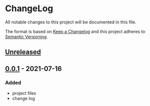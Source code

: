 # ChangeLog
All notable changes to this project will be documented in this file.

The format is based on [Keep a Changelog](http://keepachangelog.com/en/1.0.0/)
and this project adheres to [Semantic Versioning](http://semver.org/spec/v2.0.0.html).

## [Unreleased]

## [0.0.1] - 2021-07-16
### Added
- project files
- change log

[Unreleased]: https://github.com/NovelBox/manupaper-collection01/compare/v0.0.9...HEAD
[0.0.1]: https://github.com/NovelBox/manupaper-collection01/releases/v0.0.1
